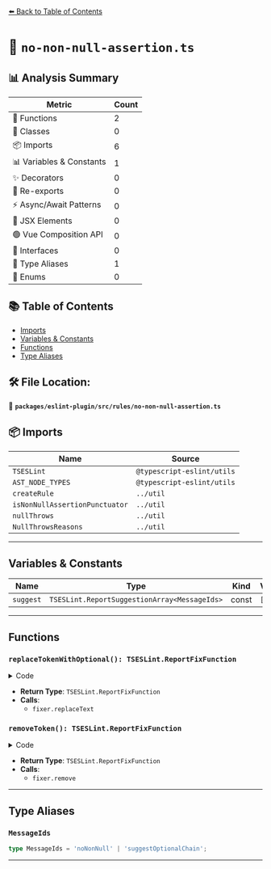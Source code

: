 [⬅️ Back to Table of Contents](../../../../index.md)

# 📄 `no-non-null-assertion.ts`

## 📊 Analysis Summary

| Metric | Count |
|--------|-------|
| 🔧 Functions | 2 |
| 🧱 Classes | 0 |
| 📦 Imports | 6 |
| 📊 Variables & Constants | 1 |
| ✨ Decorators | 0 |
| 🔄 Re-exports | 0 |
| ⚡ Async/Await Patterns | 0 |
| 💠 JSX Elements | 0 |
| 🟢 Vue Composition API | 0 |
| 📐 Interfaces | 0 |
| 📑 Type Aliases | 1 |
| 🎯 Enums | 0 |

## 📚 Table of Contents

- [Imports](#imports)
- [Variables & Constants](#variables-constants)
- [Functions](#functions)
- [Type Aliases](#type-aliases)

## 🛠️ File Location:
📂 **`packages/eslint-plugin/src/rules/no-non-null-assertion.ts`**

## 📦 Imports

| Name | Source |
|------|--------|
| `TSESLint` | `@typescript-eslint/utils` |
| `AST_NODE_TYPES` | `@typescript-eslint/utils` |
| `createRule` | `../util` |
| `isNonNullAssertionPunctuator` | `../util` |
| `nullThrows` | `../util` |
| `NullThrowsReasons` | `../util` |


---

## Variables & Constants

| Name | Type | Kind | Value | Exported |
|------|------|------|-------|----------|
| `suggest` | `TSESLint.ReportSuggestionArray<MessageIds>` | const | `[]` | ✗ |


---

## Functions

### `replaceTokenWithOptional(): TSESLint.ReportFixFunction`

<details><summary>Code</summary>

```ts
function replaceTokenWithOptional(): TSESLint.ReportFixFunction {
          return fixer => fixer.replaceText(nonNullOperator, '?.');
        }
```
</details>

- **Return Type**: `TSESLint.ReportFixFunction`
- **Calls**:
  - `fixer.replaceText`
### `removeToken(): TSESLint.ReportFixFunction`

<details><summary>Code</summary>

```ts
function removeToken(): TSESLint.ReportFixFunction {
          return fixer => fixer.remove(nonNullOperator);
        }
```
</details>

- **Return Type**: `TSESLint.ReportFixFunction`
- **Calls**:
  - `fixer.remove`

---

## Type Aliases

### `MessageIds`

```ts
type MessageIds = 'noNonNull' | 'suggestOptionalChain';
```


---